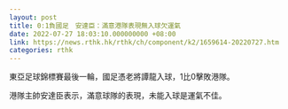 ```yaml
---
layout: post
title: 0:1負國足　安達臣：滿意港隊表現無入球欠運氣
date: 2022-07-27 18:03:10.000000000 +08:00
link: https://news.rthk.hk/rthk/ch/component/k2/1659614-20220727.htm
categories: rthk
---
```


東亞足球錦標賽最後一輪，國足憑老將譚龍入球，1比0擊敗港隊。

港隊主帥安達臣表示，滿意球隊的表現，未能入球是運氣不佳。
